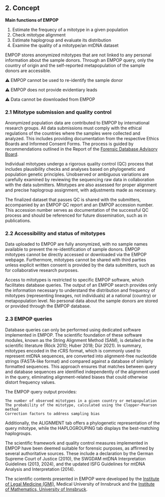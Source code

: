 ## 2. Concept

**Main functions of EMPOP**

1)	Estimate the frequecy of a mitotype in a given population
2)	Check mitotype alignment
3)	Estimate haplogroup and evaluate its distribution
4)	Examine the quality of a mitotype/an mtDNA dataset

EMPOP stores anonymized mitotypes that are not linked to any personal information about the sample donors. Through an EMPOP query, only the country of origin and the self-reported metapopulation of the sample donors are accessible.

⚠️ EMPOP cannot be used to re-identify the sample donor

⚠️ EMPOP does not provide evidentiary leads

⚠️ Data cannot be downloaded from EMPOP


### 2.1	 Mitotype submission and quality control
Anonymized population data are contributed to EMPOP by international research groups. All data submissions must comply with the ethical regulations of the countries where the samples were collected and analyzed. This includes providing documentation from the respective Ethics Boards and Informed Consent Forms. The process is guided by recommendations outlined in the Report of the [Forensic Database Advisory Board](https://doi.org/10.1016/j.fsigen.2024.103053).

Individual mitotypes undergo a rigorous quality control (QC) process that includes plausibility checks and analyses based on phylogenetic and population genetic principles. Unobserved or ambiguous variations are carefully examined by reviewing the sequencing raw data in collaboration with the data submitters. Mitotypes are also assessed for proper alignment and precise haplogroup assignment, with adjustments made as necessary.

The finalized dataset that passes QC is shared with the submitters, accompanied by an EMPOP QC report and an EMPOP accession number. This accession number serves as documentation of the successful QC process and should be referenced for future dissemination, such as in publications.

### 2.2	 Accessibility and status of mitotypes
Data uploaded to EMPOP are fully anonymized, with no sample names available to prevent the re-identification of sample donors. EMPOP mitotypes cannot be directly accessed or downloaded via the EMPOP webpage. Furthermore, mitotypes cannot be shared with third parties unless explicit written consent is provided by the data submitters, such as for collaborative research purposes.

Access to mitotypes is restricted to specific EMPOP software, which facilitates database queries. The output of an EMPOP search provides only the information necessary to understand the distribution and frequency of mitotypes (representing lineages, not individuals) at a national (country) or metapopulation level. No personal data about the sample donors are stored or provided through the EMPOP database.

### 2.3	 EMPOP queries
Database queries can only be performed using dedicated software implemented in EMPOP. The scientific foundation of these software modules, known as the String Alignment Method (SAM), is detailed in the scientific literature (Röck 2010; Huber 2018; Dür 2021). In summary, mitotypes encoded in the rCRS format, which is commonly used to represent mtDNA sequences, are converted into alignment-free nucleotide strings (FASTA-like format) and compared against a database of similarly formatted sequences. This approach ensures that matches between query and database sequences are identified independently of the alignment used in the query, eliminating alignment-related biases that could otherwise distort frequency values.

The EMPOP query output provides:

    The number of observed mitotypes in a given country or metapopulation
    The probability of the mitotype, calculated using the Clopper-Pearson method
    Correction factors to address sampling bias

Additionally, the ALIGNMENT tab offers a phylogenetic representation of the query mitotype, while the HAPLOGROUPING tab displays the best-matching haplogroups.

The scientific framework and quality control measures implemented in EMPOP have been deemed suitable for forensic purposes, as affirmed by several authoritative sources. These include a declaration by the German Supreme Court of Justice (2010), the SWGDAM mtDNA Interpretation Guidelines (2013, 2024), and the updated ISFG Guidelines for mtDNA Analysis and Interpretation (2014).


The scientific contents presented in EMPOP were developed by the
[Institute of Legal Medicine (GMI)](https://genomics.gmi.tirol/), Medical
University of Innsbruck and the [Institute of Mathematics, University of
Innsbruck](http://www.uibk.ac.at/mathematik/index.html.de).
